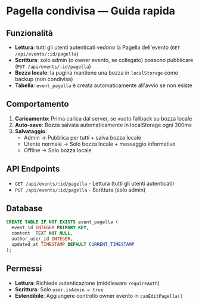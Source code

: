 # Pagella condivisa — Guida rapida

## Funzionalità
- **Lettura**: tutti gli utenti autenticati vedono la Pagella dell'evento (`GET /api/events/:id/pagella`)
- **Scrittura**: solo admin (o owner evento, se collegato) possono pubblicare (`PUT /api/events/:id/pagella`)
- **Bozza locale**: la pagina mantiene una bozza in `localStorage` come backup (non condivisa)
- **Tabella**: `event_pagella` è creata automaticamente all'avvio se non esiste

## Comportamento
1. **Caricamento**: Prima carica dal server, se vuoto fallback su bozza locale
2. **Auto-save**: Bozza salvata automaticamente in localStorage ogni 300ms
3. **Salvataggio**: 
   - Admin → Pubblica per tutti + salva bozza locale
   - Utente normale → Solo bozza locale + messaggio informativo
   - Offline → Solo bozza locale

## API Endpoints
- `GET /api/events/:id/pagella` - Lettura (tutti gli utenti autenticati)
- `PUT /api/events/:id/pagella` - Scrittura (solo admin)

## Database
```sql
CREATE TABLE IF NOT EXISTS event_pagella (
  event_id INTEGER PRIMARY KEY,
  content  TEXT NOT NULL,
  author_user_id INTEGER,
  updated_at TIMESTAMP DEFAULT CURRENT_TIMESTAMP
);
```

## Permessi
- **Lettura**: Richiede autenticazione (middleware `requireAuth`)
- **Scrittura**: Solo `user.isAdmin = true`
- **Estendibile**: Aggiungere controllo owner evento in `canEditPagella()`

